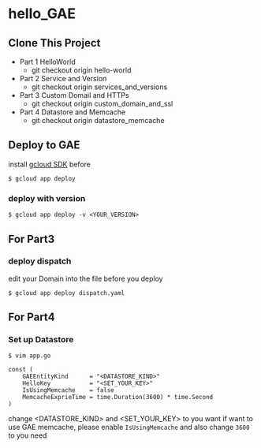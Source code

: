 # hello_GAE

## Clone This Project
- Part 1 HelloWorld
  - git checkout origin hello-world
- Part 2 Service and Version
  - git checkout origin services_and_versions
- Part 3 Custom Domail and HTTPs
  - git checkout origin custom_domain_and_ssl
- Part 4 Datastore and Memcache
  - git checkout origin datastore_memcache

## Deploy to GAE
install [gcloud SDK](https://cloud.google.com/sdk/downloads) before
```
$ gcloud app deploy
```
### deploy with version
```
$ gcloud app deploy -v <YOUR_VERSION>
```

## For Part3
### deploy dispatch
edit your Domain into the file before you deploy
```
$ gcloud app deploy dispatch.yaml
```

## For Part4
### Set up Datastore
```
$ vim app.go
```

```
const (
	GAEEntityKind      = "<DATASTORE_KIND>"
	HelloKey           = "<SET_YOUR_KEY>"
	IsUsingMemcache    = false
	MemcacheExprieTime = time.Duration(3600) * time.Second
)

```
change <DATASTORE_KIND> and <SET_YOUR_KEY> to you want
if want to use GAE memcache, please enable `IsUsingMemcache` and also change `3600` to you need
